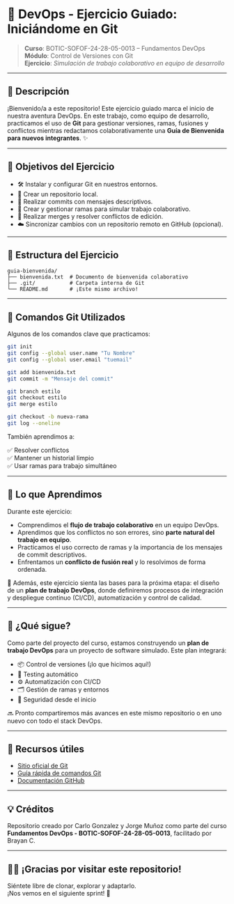 # 🚀 DevOps - Ejercicio Guiado: Iniciándome en Git

> **Curso**: BOTIC-SOFOF-24-28-05-0013 – Fundamentos DevOps  
> **Módulo**: Control de Versiones con Git  
> **Ejercicio**: _Simulación de trabajo colaborativo en equipo de desarrollo_

---

## 📘 Descripción

¡Bienvenido/a a este repositorio! Este ejercicio guiado marca el inicio de nuestra aventura DevOps. En este trabajo, como equipo de desarrollo, practicamos el uso de **Git** para gestionar versiones, ramas, fusiones y conflictos mientras redactamos colaborativamente una **Guía de Bienvenida para nuevos integrantes**. ✨

---

## 🎯 Objetivos del Ejercicio

- 🛠️ Instalar y configurar Git en nuestros entornos.
- 📁 Crear un repositorio local.
- 💬 Realizar commits con mensajes descriptivos.
- 🌿 Crear y gestionar ramas para simular trabajo colaborativo.
- 🔀 Realizar merges y resolver conflictos de edición.
- ☁️ Sincronizar cambios con un repositorio remoto en GitHub (opcional).

---

## 🧩 Estructura del Ejercicio

```
guia-bienvenida/
├── bienvenida.txt  # Documento de bienvenida colaborativo
├── .git/           # Carpeta interna de Git
└── README.md       # ¡Este mismo archivo!
```

---

## 🧪 Comandos Git Utilizados

Algunos de los comandos clave que practicamos:

```bash
git init
git config --global user.name "Tu Nombre"
git config --global user.email "tuemail"

git add bienvenida.txt
git commit -m "Mensaje del commit"

git branch estilo
git checkout estilo
git merge estilo

git checkout -b nueva-rama
git log --oneline
```

También aprendimos a:

✅ Resolver conflictos  
✅ Mantener un historial limpio  
✅ Usar ramas para trabajo simultáneo

---

## 🧠 Lo que Aprendimos

Durante este ejercicio:

- Comprendimos el **flujo de trabajo colaborativo** en un equipo DevOps.
- Aprendimos que los conflictos no son errores, sino **parte natural del trabajo en equipo**.
- Practicamos el uso correcto de ramas y la importancia de los mensajes de commit descriptivos.
- Enfrentamos un **conflicto de fusión real** y lo resolvimos de forma ordenada.

🧩 Además, este ejercicio sienta las bases para la próxima etapa: el diseño de un **plan de trabajo DevOps**, donde definiremos procesos de integración y despliegue continuo (CI/CD), automatización y control de calidad.

---

## 🧭 ¿Qué sigue?

Como parte del proyecto del curso, estamos construyendo un **plan de trabajo DevOps** para un proyecto de software simulado. Este plan integrará:

- 📦 Control de versiones (¡lo que hicimos aquí!)
- 🧪 Testing automático
- ⚙️ Automatización con CI/CD
- 🗂️ Gestión de ramas y entornos
- 🔐 Seguridad desde el inicio

🔜 Pronto compartiremos más avances en este mismo repositorio o en uno nuevo con todo el stack DevOps.

---


## 📎 Recursos útiles

- [Sitio oficial de Git](https://git-scm.com/)
- [Guía rápida de comandos Git](https://education.github.com/git-cheat-sheet-education.pdf)
- [Documentación GitHub](https://docs.github.com/es)

---

## 💡 Créditos

Repositorio creado por Carlo Gonzalez y Jorge Muñoz como parte del curso **Fundamentos DevOps - BOTIC-SOFOF-24-28-05-0013**, facilitado por Brayan C.

---

## 🧑‍💻 ¡Gracias por visitar este repositorio!

Siéntete libre de clonar, explorar y adaptarlo.  
¡Nos vemos en el siguiente sprint! 🚀
